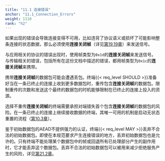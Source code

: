 ```yaml
---
title: "11.1 连接错误"
anchor: "11.1_Connection_Errors"
weight: 1110
rank: "h2"
---
```


如果出现的错误会导致连接变得不可用，比如违背了协议语义或损坏了可能影响整条连接的状态数据，那么必须使用**连接关闭帧**（详见[第19.19章]()）来发送信号。

与应用相关的协议的错误出现时，使用帧类型为`0x1d`的**连接关闭帧**来发送信号。与传输相关的错误，包括所有在这份文档中描述的错误，都用帧类型为`0x1c`的**连接关闭帧**来携带。

携带**连接关闭帧**的数据包可能会遭遇丢包。终端{{< req_level SHOULD >}}准备好当在一条已终止的连接上收到更多数据包时，重传包含**连接关闭帧**的数据包。限制重传的次数和发送这个最终的数据包的时机能够限制在已终止的连接上投入的资源。

选择不重传**连接关闭帧**的终端需要承担对端错失首个包含**连接关闭帧**的数据包的风险。在一条已终止的连接上继续接收数据的终端，其唯一可用的机制是启动无状态重置的流程（[第10.3章]()）。

鉴于初始数据包的AEAD不提供强力的认证，终端{{< req_level MAY >}}丢弃不合法的初始数据包。即使在本规范要求产生连接错误的地方，丢弃初始数据包也是允许的。只有终端不能处理某个数据包中的帧或回退所有已处理部分产生的副作用时，它才能丢弃这个数据包。丢弃不合法的初始数据包可以被用来减少拒绝服务产生的风险，详见[第21.2章]()。
